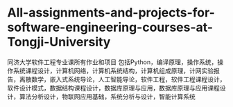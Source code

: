 # All-assignments-and-projects-for-software-engineering-courses-at-Tongji-University
同济大学软件工程专业课所有作业和项目
包括Python，编译原理，操作系统，操作系统课程设计，计算机网络，计算机系统结构，计算机组成原理，计网实验报告，离散数学，嵌入式系统导论，人工智能导论，软件工程，软件工程课程设计，软件设计模式，数据结构课程设计，数据库原理与应用，数据库原理与应用课程设计，算法分析设计，物联网应用基础，系统分析与设计，智能计算系统
